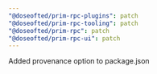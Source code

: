 ```yaml
---
"@doseofted/prim-rpc-plugins": patch
"@doseofted/prim-rpc-tooling": patch
"@doseofted/prim-rpc": patch
"@doseofted/prim-rpc-ui": patch
---
```


Added provenance option to package.json
